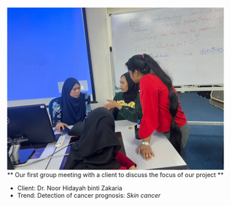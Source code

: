 ![Alt text](
https://github.com/NiesHW/SECB3203_P4B/blob/41270d9bdcf4dee3f012f73735c10d3c1be42c7c/Group_Project/Group_2/Task_1/first_meeting_with_client.jpg)
** Our first group meeting with a client to discuss the focus of our project **
- Client: Dr. Noor Hidayah binti Zakaria
- Trend: Detection of cancer prognosis: *Skin cancer*



